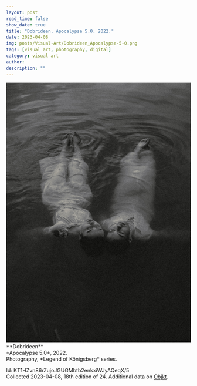 ```yaml
---
layout: post
read_time: false
show_date: true
title: "Dobrideen, Apocalypse 5.0, 2022."
date: 2023-04-08
img: posts/Visual-Art/Dobrideen_Apocalypse-5-0.png
tags: [visual art, photography, digital]
category: visual art
author: 
description: ""
---
```


<img src='./assets/img/posts/Visual-Art/Dobrideen_Apocalypse-5-0.png'>

<br>
**Dobrideen**
<br>*Apocalypse 5.0*, 2022.
<br>Photography, *Legend of Königsberg* series.

 <div class="page-separator"></div>

Id: KT1HZvn86rZujoJGUGMbtb2enkxiWJyAQeqX/5
<br>Collected 2023-04-08, 18th edition of 24. Additional data on [Objkt](https://objkt.com/tokens/KT1HZvn86rZujoJGUGMbtb2enkxiWJyAQeqX/5).
